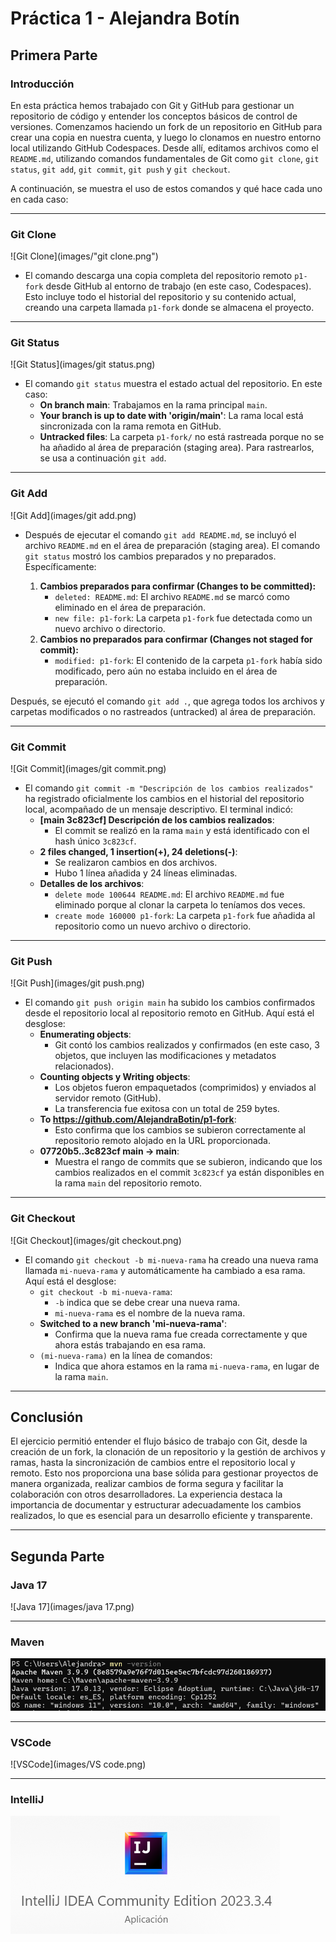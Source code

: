 # Práctica 1 - Alejandra Botín

## Primera Parte

### Introducción

En esta práctica hemos trabajado con Git y GitHub para gestionar un repositorio de código y entender los conceptos básicos de control de versiones. Comenzamos haciendo un fork de un repositorio en GitHub para crear una copia en nuestra cuenta, y luego lo clonamos en nuestro entorno local utilizando GitHub Codespaces. Desde allí, editamos archivos como el `README.md`, utilizando comandos fundamentales de Git como `git clone`, `git status`, `git add`, `git commit`, `git push` y `git checkout`.

A continuación, se muestra el uso de estos comandos y qué hace cada uno en cada caso:

---

### Git Clone

![Git Clone](images/"git clone.png")

- El comando descarga una copia completa del repositorio remoto `p1-fork` desde GitHub al entorno de trabajo (en este caso, Codespaces). Esto incluye todo el historial del repositorio y su contenido actual, creando una carpeta llamada `p1-fork` donde se almacena el proyecto.

---

### Git Status

![Git Status](images/git status.png)

- El comando `git status` muestra el estado actual del repositorio. En este caso:
  - **On branch main**: Trabajamos en la rama principal `main`.
  - **Your branch is up to date with 'origin/main'**: La rama local está sincronizada con la rama remota en GitHub.
  - **Untracked files**: La carpeta `p1-fork/` no está rastreada porque no se ha añadido al área de preparación (staging area). Para rastrearlos, se usa a continuación `git add`.

---

### Git Add

![Git Add](images/git add.png)

- Después de ejecutar el comando `git add README.md`, se incluyó el archivo `README.md` en el área de preparación (staging area). El comando `git status` mostró los cambios preparados y no preparados. Específicamente:

  1. **Cambios preparados para confirmar (Changes to be committed):**
     - `deleted: README.md`: El archivo `README.md` se marcó como eliminado en el área de preparación.
     - `new file: p1-fork`: La carpeta `p1-fork` fue detectada como un nuevo archivo o directorio.
  2. **Cambios no preparados para confirmar (Changes not staged for commit):**
     - `modified: p1-fork`: El contenido de la carpeta `p1-fork` había sido modificado, pero aún no estaba incluido en el área de preparación.

Después, se ejecutó el comando `git add .`, que agrega todos los archivos y carpetas modificados o no rastreados (untracked) al área de preparación.

---

### Git Commit

![Git Commit](images/git commit.png)

- El comando `git commit -m "Descripción de los cambios realizados"` ha registrado oficialmente los cambios en el historial del repositorio local, acompañado de un mensaje descriptivo. El terminal indicó:
  - **[main 3c823cf] Descripción de los cambios realizados**:
    - El commit se realizó en la rama `main` y está identificado con el hash único `3c823cf`.
  - **2 files changed, 1 insertion(+), 24 deletions(-)**:
    - Se realizaron cambios en dos archivos.
    - Hubo 1 línea añadida y 24 líneas eliminadas.
  - **Detalles de los archivos**:
    - `delete mode 100644 README.md`: El archivo `README.md` fue eliminado porque al clonar la carpeta lo teníamos dos veces.
    - `create mode 160000 p1-fork`: La carpeta `p1-fork` fue añadida al repositorio como un nuevo archivo o directorio.

---

### Git Push

![Git Push](images/git push.png)

- El comando `git push origin main` ha subido los cambios confirmados desde el repositorio local al repositorio remoto en GitHub. Aquí está el desglose:
  - **Enumerating objects**:
    - Git contó los cambios realizados y confirmados (en este caso, 3 objetos, que incluyen las modificaciones y metadatos relacionados).
  - **Counting objects y Writing objects**:
    - Los objetos fueron empaquetados (comprimidos) y enviados al servidor remoto (GitHub).
    - La transferencia fue exitosa con un total de 259 bytes.
  - **To https://github.com/AlejandraBotin/p1-fork**:
    - Esto confirma que los cambios se subieron correctamente al repositorio remoto alojado en la URL proporcionada.
  - **07720b5..3c823cf main -> main**:
    - Muestra el rango de commits que se subieron, indicando que los cambios realizados en el commit `3c823cf` ya están disponibles en la rama `main` del repositorio remoto.

---

### Git Checkout

![Git Checkout](images/git checkout.png)

- El comando `git checkout -b mi-nueva-rama` ha creado una nueva rama llamada `mi-nueva-rama` y automáticamente ha cambiado a esa rama. Aquí está el desglose:
  - `git checkout -b mi-nueva-rama`:
    - `-b` indica que se debe crear una nueva rama.
    - `mi-nueva-rama` es el nombre de la nueva rama.
  - **Switched to a new branch 'mi-nueva-rama'**:
    - Confirma que la nueva rama fue creada correctamente y que ahora estás trabajando en esa rama.
  - `(mi-nueva-rama)` en la línea de comandos:
    - Indica que ahora estamos en la rama `mi-nueva-rama`, en lugar de la rama `main`.

---

## Conclusión

El ejercicio permitió entender el flujo básico de trabajo con Git, desde la creación de un fork, la clonación de un repositorio y la gestión de archivos y ramas, hasta la sincronización de cambios entre el repositorio local y remoto. Esto nos proporciona una base sólida para gestionar proyectos de manera organizada, realizar cambios de forma segura y facilitar la colaboración con otros desarrolladores. La experiencia destaca la importancia de documentar y estructurar adecuadamente los cambios realizados, lo que es esencial para un desarrollo eficiente y transparente.

---

## Segunda Parte

### Java 17

![Java 17](images/java 17.png)

---

### Maven

![Maven](images/maven.png)

---

### VSCode

![VSCode](images/VS code.png)

---

### IntelliJ

![IntelliJ](images/IntelliJ.png)
